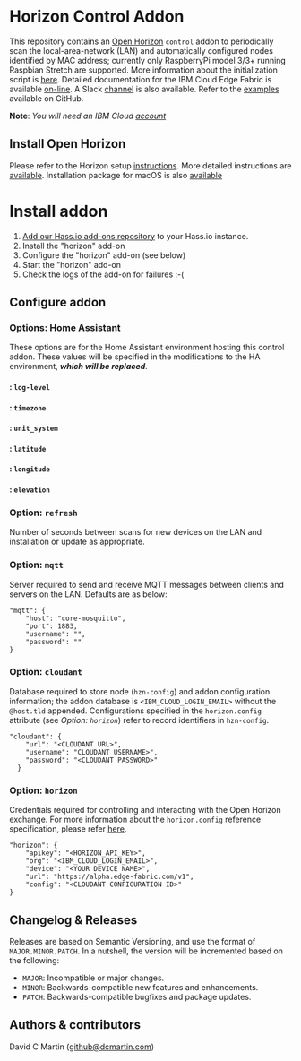 # Horizon Control Addon

This repository contains an [Open Horizon][open-horizon] `control` addon to periodically scan the local-area-network (LAN) and automatically configured nodes identified by MAC address; currently only RaspberryPi model 3/3+ running Raspbian Stretch are supported.  More information about the initialization script is [here][dcm-oh-setup]. Detailed documentation for the IBM Cloud Edge Fabric is available [on-line][edge-fabric].  A Slack [channel][edge-slack] is also available.  Refer to the [examples][examples] available on GitHub.

**Note**: _You will need an IBM Cloud [account][ibm-registration]_

## Install Open Horizon

Please refer to the Horizon setup [instructions][dcm-oh].  More detailed instructions are [available][edge-install].  Installation package for macOS is also [available][macos-install]

# Install addon

1. [Add our Hass.io add-ons repository][repository] to your Hass.io instance.
1. Install the "horizon" add-on
1. Configure the "horizon" add-on (see below)
1. Start the "horizon" add-on
1. Check the logs of the add-on for failures :-(

## Configure addon

### Options: Home Assistant
These options are for the Home Assistant environment hosting this control addon.  These values will be specified in the modifications to the HA environment, ***which will be replaced***.
#### : `log-level`
#### : `timezone`
#### : `unit_system`
#### : `latitude`
#### : `longitude`
#### : `elevation`

### Option: `refresh`
Number of seconds between scans for new devices on the LAN and installation or update as appropriate.

### Option: `mqtt`
Server required to send and receive MQTT messages between clients and servers on the LAN.  Defaults are as below:
```
"mqtt": {
    "host": "core-mosquitto",
    "port": 1883,
    "username": "",
    "password": ""
}
```

### Option: `cloudant`
Database required to store node (`hzn-config`) and addon configuration information; the addon database is `<IBM_CLOUD_LOGIN_EMAIL>` without the `@host.tld` appended. Configurations specified in the `horizon.config` attribute (see _Option: `horizon`_) refer to record identifiers in `hzn-config`.
```
"cloudant": {
    "url": "<CLOUDANT URL>",
    "username": "CLOUDANT USERNAME>",
    "password": "<CLOUDANT PASSWORD>"
  }
```

### Option: `horizon`
Credentials required for controlling and interacting with the Open Horizon exchange.  For more information about the `horizon.config` reference specification, please refer [here][dcm-oh-setup].
```
"horizon": {
    "apikey": "<HORIZON_API_KEY>",
    "org": "<IBM_CLOUD_LOGIN_EMAIL>",
    "device": "<YOUR DEVICE NAME>",
    "url": "https://alpha.edge-fabric.com/v1",
    "config": "<CLOUDANT CONFIGURATION ID>"
}
```

## Changelog & Releases

Releases are based on Semantic Versioning, and use the format
of ``MAJOR.MINOR.PATCH``. In a nutshell, the version will be incremented
based on the following:

- ``MAJOR``: Incompatible or major changes.
- ``MINOR``: Backwards-compatible new features and enhancements.
- ``PATCH``: Backwards-compatible bugfixes and package updates.

## Authors & contributors

David C Martin (github@dcmartin.com)

[commits]: https://github.com/dcmartin/hassio-addons/cpu2msghub/commits/master
[contributors]: https://github.com/dcmartin/hassio-addons/cpu2msghub/graphs/contributors
[dcmartin]: https://github.com/dcmartin
[issue]: https://github.com/dcmartin/hassio-addons/cpu2msghub/issues
[keepchangelog]: http://keepachangelog.com/en/1.0.0/
[releases]: https://github.com/dcmartin/hassio-addons/cpu2msghub/releases
[repository]: https://github.com/dcmartin/hassio-addons

[watson-nlu]: https://console.bluemix.net/catalog/services/natural-language-understanding
[watson-stt]: https://console.bluemix.net/catalog/services/speech-to-text
[edge-slack]: https://ibm-appsci.slack.com/messages/edge-fabric-users/
[ibm-registration]: https://console.bluemix.net/registration/

[open-horizon]: https://github.com/open-horizon
[sdr-pattern]: https://github.com/open-horizon/examples/tree/master/edge/msghub/sdr2msghub
[cpu-pattern]: https://github.com/open-horizon/examples/tree/master/edge/msghub/cpu2msghub
[cpu-addon]: https://github.com/dcmartin/hassio-addons/tree/master/cpu2msghub
[sdr-addon]: https://github.com/dcmartin/hassio-addons/tree/master/sdr2msghub

[edge-fabric]: https://console.test.cloud.ibm.com/docs/services/edge-fabric/getting-started.html
[edge-install]: https://console.test.cloud.ibm.com/docs/services/edge-fabric/adding-devices.html
[macos-install]: https://github.com/open-horizon/anax/releases
[hzn-setup]: https://raw.githubusercontent.com/dcmartin/hassio-addons/master/horizon/hzn-setup.sh
[template]: https://github.com/dcmartin/open-horizon/blob/master/setup/template.json
[dcm-oh]: https://github.com/dcmartin/open-horizon/tree/master/README.md
[dcm-oh-setup]: https://github.com/dcmartin/open-horizon/tree/master/setup
[examples]: https://github.com/open-horizon/examples
